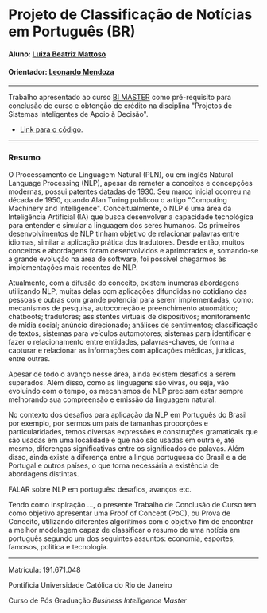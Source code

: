 # Projeto de Classificação de Notícias em Português (BR)

#### Aluno: [Luiza Beatriz Mattoso](https://github.com/luiza-mattoso)
#### Orientador: [Leonardo Mendoza](https://github.com/leofome8)

---

Trabalho apresentado ao curso [BI MASTER](https://ica.puc-rio.ai/bi-master) como pré-requisito para conclusão de curso e obtenção de crédito na disciplina "Projetos de Sistemas Inteligentes de Apoio à Decisão".

- [Link para o código](https://github.com/luiza-mattoso/ttc-bi-master).

---

### Resumo

O Processamento de Linguagem Natural (PLN), ou em inglês Natural Language Processing (NLP), apesar de remeter a conceitos e concepções modernas, possui patentes datadas de 1930. Seu marco inicial ocorreu na década de 1950, quando Alan Turing publicou o artigo "Computing Machinery and Intelligence". Conceitualmente, o NLP é uma área da Inteligência Artificial (IA) que busca desenvolver a capacidade tecnológica para entender e simular a linguagem dos seres humanos. Os primeiros desenvolvimentos de NLP tinham objetivo de relacionar palavras entre idiomas, similar a aplicação prática dos tradutores. Desde então, muitos conceitos e abordagens foram desenvolvidos e aprimorados e, somando-se à grande evolução na área de software, foi possível chegarmos às implementações mais recentes de NLP. 

Atualmente, com a difusão do conceito, existem inumeras abordagens utilizando NLP, muitas delas com aplicações difundidas no cotidiano das pessoas e outras com grande potencial para serem implementadas, como: mecanismos de pesquisa, autocorreção e preenchimento atuomático; chatboots; tradutores; assistentes virtuais de dispositivos; monitoramento de mídia social; anúncio direcionado; análises de sentimentos; classificação de textos, sistemas para veículos automotores; sistemas para identificar e fazer o relacionamento entre entidades, palavras-chaves, de forma a capturar e relacionar as informações com aplicações médicas, jurídicas, entre outras. 

Apesar de todo o avanço nesse área, ainda existem desafios a serem superados. Além disso, como as linguagens são vivas, ou seja, vão evoluindo com o tempo, os mecanismos de NLP precisam estar sempre melhorando sua compreensão e emissão da linguagem natural. 

No contexto dos desafios para aplicação da NLP em Português do Brasil por exemplo, por sermos um país de tamanhas proporções e particularidades, temos diversas expressões e construções gramaticais que são usadas em uma localidade e que não são usadas em outra e, até mesmo, diferenças significativas entre os significados de palavas. Além disso, ainda existe a diferença entre a lingua portuguesa do Brasil e a de Portugal e outros países, o que torna necessária a existência de abordagens distintas. 

FALAR sobre NLP em português: desafios, avanços etc.

Tendo como inspiração ..., o presente Trabalho de Conclusão de Curso tem como objetivo apresentar uma Proof of Concept (PoC), ou Prova de Conceito, utilizando diferentes algorítimos com o objetivo fim de encontrar a melhor modelagem capaz de classificar o resumo de uma notícia em português segundo um dos seguintes assuntos: economia, esportes, famosos, política e tecnologia.

---

Matrícula: 191.671.048

Pontifícia Universidade Católica do Rio de Janeiro

Curso de Pós Graduação *Business Intelligence Master*
